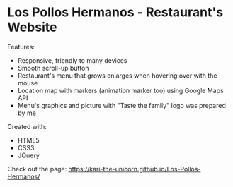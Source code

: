 # Los Pollos Hermanos - Restaurant's Website

Features:

 * Responsive, friendly to many devices
 * Smooth scroll-up button
 * Restaurant's menu that grows enlarges when hovering over with the mouse
 * Location map with markers (animation marker too) using Google Maps API
 * Menu's graphics and picture with "Taste the family" logo was prepared by me

Created with:

 * HTML5
 * CSS3
 * JQuery

Check out the page:  https://kari-the-unicorn.github.io/Los-Pollos-Hermanos/
